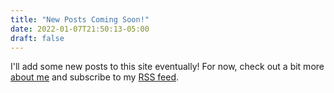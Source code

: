 ```yaml
---
title: "New Posts Coming Soon!"
date: 2022-01-07T21:50:13-05:00
draft: false
---
```


I'll add some new posts to this site eventually! For now, check out a bit more [about me](/about/) and subscribe to my [RSS feed](/index.xml).
